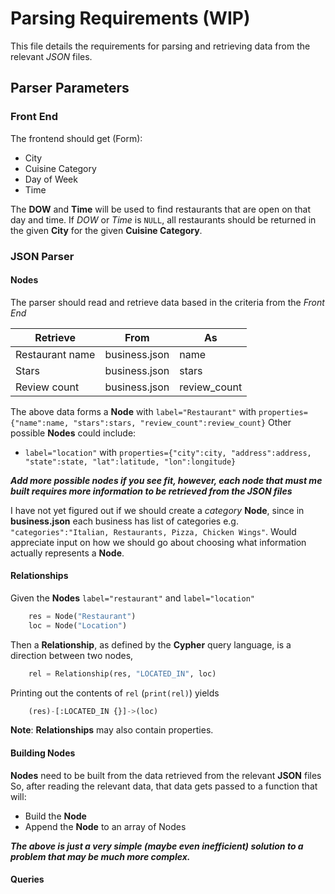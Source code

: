# Parsing Requirements (WIP)

This file details the requirements for parsing and retrieving data from the relevant *JSON* files.

## Parser Parameters
### Front End

The frontend should get (Form):
+ City
+ Cuisine Category
+ Day of Week
+ Time

The **DOW** and **Time** will be used to find restaurants that are open on that day and time. If *DOW* or *Time* is `NULL`, all restaurants
should be returned in the given **City** for the given **Cuisine Category**.


### JSON Parser
#### Nodes
The parser should read and retrieve data based in the criteria from the *Front End*

| Retrieve         | From          | As           |
|------------------|---------------|--------------|
| Restaurant name  | business.json | name         |
| Stars            | business.json | stars        |
| Review count     | business.json | review_count |

The above data forms a **Node** with `label="Restaurant"` with `properties={"name":name, "stars":stars, "review_count":review_count}`
Other possible **Nodes** could include:
+ `label="location"` with `properties={"city":city, "address":address, "state":state, "lat":latitude, "lon":longitude}`

*__Add more possible nodes if you see fit, however, each node that must me built requires more information to be retrieved from the JSON files__*

I have not yet figured out if we should create a *category* **Node**, since in **business.json** each business has list of categories e.g.
`"categories":"Italian, Restaurants, Pizza, Chicken Wings"`. Would appreciate input on how we should go about choosing what information actually
represents a **Node**.


#### Relationships
Given the **Nodes** `label="restaurant"` and `label="location"`
```python
	res = Node("Restaurant")
	loc = Node("Location")
```
Then a **Relationship**, as defined by the **Cypher** query language, is a direction between two nodes,

```python
	rel = Relationship(res, "LOCATED_IN", loc)
```

Printing out the contents of `rel` (`print(rel)`) yields
```python
	(res)-[:LOCATED_IN {}]->(loc)
```

**__Note__**: **Relationships** may also contain properties.

#### Building Nodes
**Nodes** need to be built from the data retrieved from the relevant **JSON** files
So, after reading the relevant data, that data gets passed to a function that will:
+ Build the **Node**
+ Append the **Node** to an array of Nodes

*__The above is just a very simple (maybe even inefficient) solution to a problem that may be much more complex.__*

#### Queries

